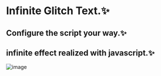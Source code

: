 # Infinite Glitch Text.✨
## Configure the script your way.✨
## infinite effect realized with javascript.✨
![image](https://user-images.githubusercontent.com/94203956/179328078-c1748fe7-44a1-4d5f-bfa5-372fd7a5593c.png)
